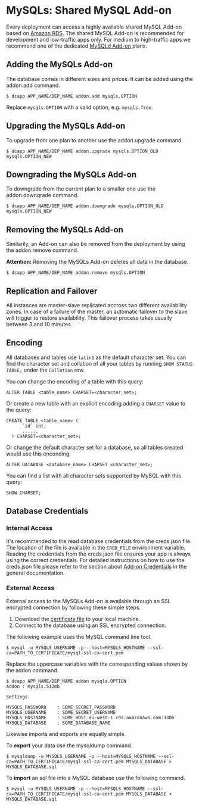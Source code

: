 # MySQLs: Shared MySQL Add-on

Every deployment can access a highly available shared MySQL Add-on based on [Amazon RDS](http://aws.amazon.com/rds/).
The shared MySQL Add-on is recommended for development and low-traffic apps only. For medium to high-traffic apps we
recommend one of the dedicated [MySQLd Add-on](https://next.dotcloud.com/add-ons/mysqld) plans.

## Adding the MySQLs Add-on

The database comes in different sizes and prices. It can be added using the addon.add command.

~~~
$ dcapp APP_NAME/DEP_NAME addon.add mysqls.OPTION
~~~
Replace `mysqls.OPTION` with a valid option, e.g. `mysqls.free`.

## Upgrading the MySQLs Add-on

To upgrade from one plan to another use the addon.upgrade command.

~~~
$ dcapp APP_NAME/DEP_NAME addon.upgrade mysqls.OPTION_OLD mysqls.OPTION_NEW
~~~

## Downgrading the MySQLs Add-on

To downgrade from the current plan to a smaller one use the addon.downgrade command.

~~~
$ dcapp APP_NAME/DEP_NAME addon.downgrade mysqls.OPTION_OLD mysqls.OPTION_NEW
~~~

## Removing the MySQLs Add-on

Similarily, an Add-on can also be removed from the deployment by using the addon.remove command.

**Attention:** Removing the MySQLs Add-on deletes all data in the database.

~~~
$ dcapp APP_NAME/DEP_NAME addon.remove mysqls.OPTION
~~~

## Replication and Failover

All instances are master-slave replicated accross two different availability zones. In case of a failure
of the master, an automatic failover to the slave will trigger to restore availability. This failover process
takes usually between 3 and 10 minutes.

## Encoding

All databases and tables use `latin1` as the default character set. You can find the character set
and collation of all your tables by running `SHOW STATUS TABLE;` under the `Collation` row.

You can change the encoding of a table with this query:

~~~
ALTER TABLE <table_name> CHARSET=<character_set>;
~~~

Or create a new table with an explicit encoding adding a `CHARSET` value to the query:

~~~
CREATE TABLE <table_name> (
      `id` int,
      ......
  ) CHARSET=<character_set>;
~~~

Or change the default character set for a database, so all tables created would use this enconding:

~~~
ALTER DATABASE <database_name> CHARSET <character_set>;
~~~

You can find a list with all character sets supported by MySQL with this query:

~~~
SHOW CHARSET;
~~~

## Database Credentials

### Internal Access

It's recommended to the read database credentials from the creds.json file. The location of the file is available
in the `CRED_FILE` environment variable. Reading the credentials from the creds.json file ensures your app is always
using the correct credentials. For detailed instructions on how to use the creds.json file please refer to the
section about [Add-on Credentials](https://next.dotcloud.com/dev-center/platform-documentation#add-ons) in
the general documentation.

### External Access

External access to the MySQLs Add-on is available through an SSL encrypted connection by following these simple steps.

 1. Download the [certificate file](http://s3.amazonaws.com/rds-downloads/mysql-ssl-ca-cert.pem) to your local machine.
 1. Connect to the database using an SSL encrypted connection.

The following example uses the MySQL command line tool.

~~~
$ mysql -u MYSQLS_USERNAME -p --host=MYSQLS_HOSTNAME --ssl-ca=PATH_TO_CERTIFICATE/mysql-ssl-ca-cert.pem
~~~

Replace the uppercase variables with the corresponding values shown by the addon command.

~~~
$ dcapp APP_NAME/DEP_NAME addon mysqls.OPTION
Addon : mysqls.512mb

Settings

MYSQLS_PASSWORD    : SOME_SECRET_PASSWORD
MYSQLS_USERNAME    : SOME_SECRET_USERNAME
MYSQLS_HOSTNAME    : SOME_HOST.eu-west-1.rds.amazonaws.com:3306
MYSQLS_DATABASE    : SOME_DATABASE_NAME
~~~

Likewise imports and exports are equally simple.

To **export** your data use the mysqldump command.
~~~
$ mysqldump -u MYSQLS_USERNAME -p --host=MYSQLS_HOSTNAME --ssl-ca=PATH_TO_CERTIFICATE/mysql-ssl-ca-cert.pem MYSQLS_DATABASE > MYSQLS_DATABASE.sql
~~~

To **import** an sql file into a MySQL database use the following command.
~~~
$ mysql -u MYSQLS_USERNAME -p --host=MYSQLS_HOSTNAME --ssl-ca=PATH_TO_CERTIFICATE/mysql-ssl-ca-cert.pem MYSQLS_DATABASE < MYSQLS_DATABASE.sql
~~~

